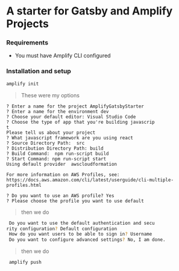 # A starter for Gatsby and Amplify Projects

### Requirements
- You must have Amplify CLI configured
### Installation and setup

```sh
amplify init
```

> These were my options
```
? Enter a name for the project AmplifyGatsbyStarter
? Enter a name for the environment dev
? Choose your default editor: Visual Studio Code
? Choose the type of app that you're building javascrip
t
Please tell us about your project
? What javascript framework are you using react
? Source Directory Path:  src
? Distribution Directory Path: build
? Build Command:  npm run-script build
? Start Command: npm run-script start
Using default provider  awscloudformation

For more information on AWS Profiles, see:
https://docs.aws.amazon.com/cli/latest/userguide/cli-multiple-profiles.html

? Do you want to use an AWS profile? Yes
? Please choose the profile you want to use default
```

> then we do
```sh
 Do you want to use the default authentication and secu
rity configuration? Default configuration
 How do you want users to be able to sign in? Username
 Do you want to configure advanced settings? No, I am done.
```

> then we do
```sh
 amplify push
```